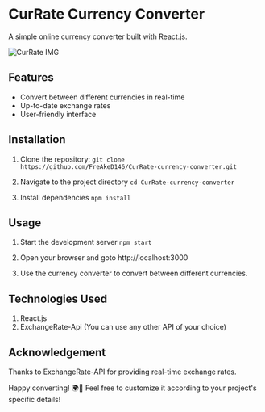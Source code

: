# CurRate Currency Converter
A simple online currency converter built with React.js.

![CurRate IMG](https://i.imgur.com/UXlnb79.png)

## Features
- Convert between different currencies in real-time
- Up-to-date exchange rates
- User-friendly interface

## Installation
1. Clone the repository:
`git clone https://github.com/FreAkeD146/CurRate-currency-converter.git`

2. Navigate to the project directory
`cd CurRate-currency-converter`

3. Install dependencies
`npm install`

## Usage
1. Start the development server
`npm start`

3. Open your browser and goto http://localhost:3000
4. Use the currency converter to convert between different currencies.

## Technologies Used
1. React.js
2. ExchangeRate-Api (You can use any other API of your choice)

## Acknowledgement
Thanks to ExchangeRate-API for providing real-time exchange rates.


Happy converting! 🌍💸
Feel free to customize it according to your project's specific details!
